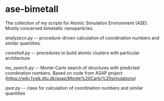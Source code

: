 # ase-bimetall
The collection of my scripts for Atomic Simulation Environment (ASE). Mostly concerned bimetallic nanoparticles.


*analyzecn.py* -- procedure-driven calculation of coordination numbers and similar quantities.

*coreshell.py* -- procedures to build atomic clusters with particular architecture

*mc_search.py* -- Monte-Carlo search of structures with predicted coordination numbers. Based on code from ASAP project (https://wiki.fysik.dtu.dk/asap/Monte%20Carlo%20simulations)

*qsar.py* -- class for calculation of coordination numbers and similar quantities

